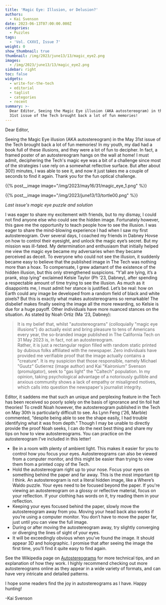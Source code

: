 ```yaml
---
title: 'Magic Eye: Illusion, or Delusion?'
authors:
  - Kai Svenson
date: 2023-06-13T07:00:00.000Z
categories:
  - Puzzles
tags:
  - 'Vol. CXXVI, Issue 7'
weight: 0
show_thumbnail: true
thumbnail: /img/2023/june13/13/magic_eye2.png
images:
  - /img/2023/june13/13/magic_eye2.png
sidebar: right
toc: false
widgets:
  - write-for-the-tech
  - editorial
  - taglist
  - categories
  - recent
summary: >-
  Dear Editor, Seeing the Magic Eye illusion (AKA autostereogram) in the May
  31st issue of the Tech brought back a lot of fun memories!
---
```


Dear Editor,

Seeing the Magic Eye illusion (AKA autostereogram) in the May 31st issue of the Tech brought back a lot of fun memories! In my youth, my dad had a book full of these illusions, and they were a lot of fun to decipher. In fact, a framed poster of an autostereogram hangs on the wall at home! I must admit, deciphering the Tech's magic eye was a bit of a challenge since most of the strategies I use rely on a somewhat reflective surface. But after about 30(!) minutes, I was able to see it, and now it just takes me a couple of seconds to find it again. Thank you for the fun optical challenge.

{{% post__image image="/img/2023/may16/31/magic_eye_1.png" %}}

{{% post__image image="/img/2023/june13/13/tortle00.png" %}}

*Last issue's magic eye puzzle and solution*

I was eager to share my excitement with friends, but to my dismay, I could not find anyone else who could see the hidden image. Fortunately however, this gave me the opportunity to teach people how to see the illusion. I was eager to share the mind-blowing experience I had when I saw my first autostereogram. Over several days, I coached my friends in Dabney Hovse on how to control their eyesight, and unlock the magic eye’s secret. But my mission was ill-fated. My determination and enthusiasm that initially helped me view the magic eye became my adversaries when they became perceived as deceit. To everyone who could not see the illusion, it suddenly became easy to believe that the published image in The Tech was nothing more than a hoax. To compensate, I grew adamant of the existence of the hidden illusion, but this only strengthened suspicions. “Y’all are lying, it’s a prank, stop lying” exclaimed Kelsie Taylor (Ph ‘23, Dabney), after spending a respectable amount of time trying to see the illusion. As much as it disappoints me, I must admit her stance is justified. Let’s be real: how on Earth could any image be developed from a random field of black and white pixels? But this is exactly what makes autostereograms so remarkable! The disbelief makes finally seeing the image all the more rewarding, so Kelsie is due for a huge payoff. Other individuals have more nuanced stances on the situation. As stated by Noah Ortiz (Ma ‘23, Dabney):

> It is my belief that, whilst "autostereograms" (colloquially "magic eye illusions") do actually exist and bring pleasure to tens of Americans every year, the so-branded image published in The California Tech on 31 May 2023 is, in fact, not an autostereogram.\
> Rather, it is just a rectangular region filled with random static printed by dubious folks affiliated with the newspaper. Zero individuals have provided me verifiable proof that the image actually contains a "creature". It is my suspicion that those responsible, namely Michael "Guutz" Gutierrez (image author) and Kai "Kaironium" Svenson (promulgator), seek to "gas light" the "Caltech" population. In my opinion, taking psychological advantage of a notoriously gullible and anxious community shows a lack of empathy or misaligned motives, which calls into question the newspaper's journalist integrity.

Editor, it saddens me that such an unique and perplexing feature in the Tech has been received so poorly solely on the basis of ignorance and tin foil hat theories! To credit Noah however, the autostereogram published in the Tech on May 30th is particularly difficult to see. As Lynn Feng (’26, Marble) commented, “despite being able to see the shape easily, I had trouble identifying what it was from depth.” Though I may be unable to directly provide the proof Noah seeks, I can do the next best thing and share my tips on how to view autostereograms. You can practice on the autostereogram I’ve included in this letter!

* Be in a room with plenty of ambient light. This makes it easier for you to control how you focus your eyes. Autostereograms can also be viewed from a computer monitor, and this might be easier than trying to view them from a printed copy of the Tech.
* Hold the autostereogram right up to your nose. Focus your eyes on something behind the paper and far away. This is the most important tip I think. An autostereogram is not a literal hidden image, like a Where’s Waldo puzzle. Your eyes need to be focused beyond the paper. If you're viewing an autostereogram on a glossy or reflective material, focus on your reflection. If your clothing has words on it, try reading them in your reflection.
* Keeping your eyes focused behind the paper, slowly move the autostereogram away from you. Moving your head back also works if you’re using a computer monitor. You don’t have to move the paper far, just until you can view the full image.
* During or after moving the autostereogram away, try slightly converging or diverging the lines of sight of your eyes.
* It will be exceedingly obvious when you’ve found the image. It should appear 3D and holographic. I promise that after seeing the image the first time, you’ll find it quite easy to find again.

See the Wikipedia page on [Autostereograms](https://en.wikipedia.org/wiki/Autostereogram) for more technical tips, and an explanation of how they work. I highly recommend checking out more autostereograms online as they appear in a wide variety of formats, and can have very intricate and detailed patterns.

I hope some readers find the joy in autostereograms as I have. Happy hunting!

-Kai Svenson
